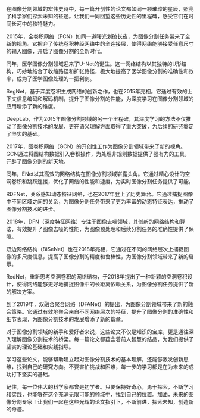 在图像分割领域的宏伟史诗中，每一篇开创性的论文都如同一颗璀璨的星辰，照亮了科学家们探索未知的征途。让我们一同回望这些历史性的里程碑，感受它们在时间长河中的独特魅力。

2015年，全卷积网络（FCN）如同一道曙光划破长夜，为图像分割任务带来了全新的视角。它摒弃了传统卷积神经网络中的全连接层，使得网络能够接受任意尺寸的输入图像，开启了图像分割的全新时代。

同年，医学图像分割领域迎来了U-Net的诞生。这一网络结构以其独特的U形结构，巧妙地结合了收缩路径和扩张路径，极大地提高了医学图像分割的准确性和效率，成为了医学图像处理的一把利剑。

SegNet，基于深度卷积生成网络的创新之作，也在2015年亮相。它通过有效的上下文信息编码和解码机制，提升了图像分割的性能，为深度学习在图像分割领域的应用增添了新的维度。

DeepLab，作为2015年图像分割领域的另一个里程碑，其深度学习的方法不仅推动了图像分割技术的发展，更在语义理解方面取得了重大突破，为后续的研究奠定了坚实的基础。

2017年，图卷积网络（GCN）的开创性工作为图像分割领域带来了新的视角。GCN通过将图结构数据引入卷积操作，为处理非规则数据提供了强有力的工具，开辟了图像分割的新天地。

同年，ENet以其高效的网络结构在图像分割领域崭露头角。它通过精心设计的空洞卷积和跳跃连接，优化了网络的性能和速度，为实时图像分割任务提供了可能。

RDFNet，关系感知动态特征网络，也在2017年登上了历史舞台。它通过捕捉图像中不同区域之间的关系，为图像分割任务带来了更为丰富的动态特征表达，推动了图像分割技术的进步。

2018年，DFN（深度特征网络）专注于图像去噪领域，其创新的网络结构和算法，有效提升了图像去噪的性能，为图像预处理和后续分割任务的准确性提供了保障。

双边网络结构（BiSeNet）也在2018年亮相，它通过在不同的网络层次上捕捉图像的多尺度信息，提高了图像分割的精度和鲁棒性，为图像分割领域带来了新的启示。

RedNet，重新思考空洞卷积的网络结构，于2018年提出了一种新颖的空洞卷积设计，使得网络能够更好地捕捉图像中的长距离依赖关系，为图像分割任务提供了新的解决方案。

到了2019年，双融合聚合网络（DFANet）的提出，为图像分割领域带来了新的融合策略。它通过有效地聚合来自不同网络层次的特征，提升了图像分割的准确性和细节表现，为图像分割技术的发展增添了新的篇章。

对于图像分割领域的新手和爱好者来说，这些论文不仅是知识的宝库，更是通往深入理解图像分割技术的桥梁。每一篇论文都蕴含着前人智慧的结晶，为我们提供了坚实的理论基础和实践指导。

学习这些论文，能够帮助建立起对图像分割技术的基本理解，还能够激发创新思维，找到自己的研究方向。不要害怕挑战和困难，每一步的学习都是在为未来的成功打下坚实的基础。

记住，每一位伟大的科学家都曾是初学者。只要保持好奇心，勇于探索，不断学习和实践，也能够在这个充满无限可能的领域中，找到自己的位置。加油，未来的图像分割专家！让我们一起在这些光辉的论文指引下，不断前进，探索未知，创造新的奇迹。